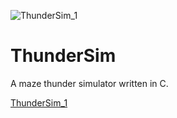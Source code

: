 ![ThunderSim_1](https://user-images.githubusercontent.com/45853802/147677088-93c80652-6fd6-4410-87f3-22ca8c6ad8f6.jpg)
# ThunderSim

A maze thunder simulator written in C.

[ThunderSim_1](FlorianBro31.github.com/ThunderSim/Images/ThunderSim_1.jpg)

